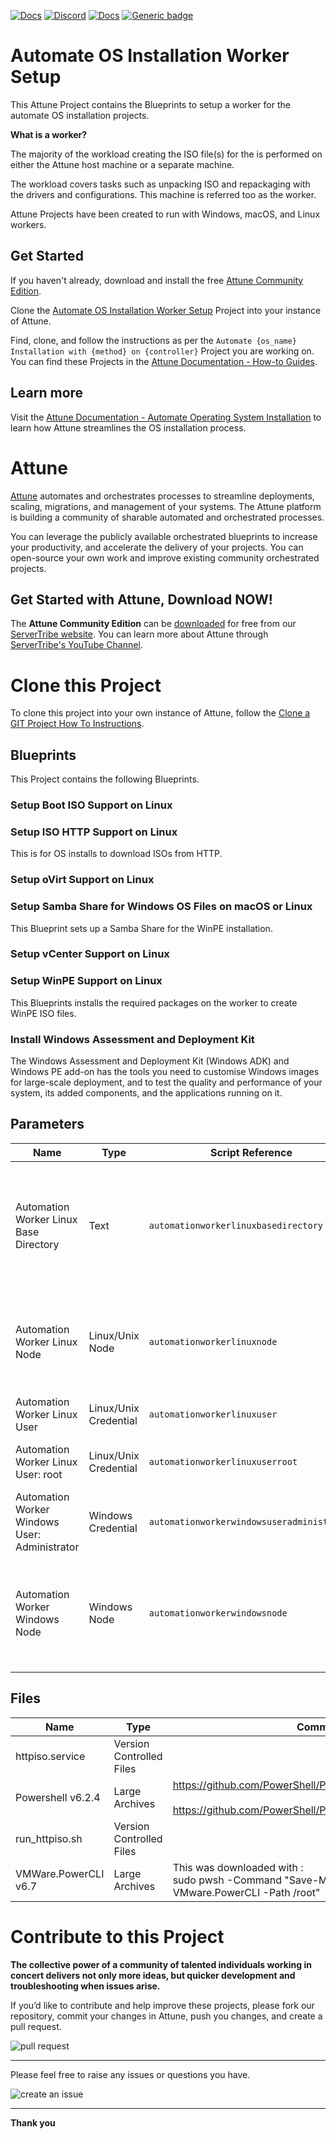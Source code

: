 



[![Docs](https://img.shields.io/badge/docs-latest-brightgreen.svg)](http://doc.servertribe.com)
[![Discord](https://img.shields.io/discord/844971127703994369)](http://discord.servertribe.com)
[![Docs](https://img.shields.io/badge/videos-watch-brightgreen.svg)](https://www.youtube.com/@servertribe)
[![Generic badge](https://img.shields.io/badge/download-latest-brightgreen.svg)](https://www.servertribe.com/community-edition/)

# Automate OS Installation Worker Setup

This Attune Project contains the Blueprints to setup a worker for 
the automate OS installation projects.

**What is a worker?**

The majority of the workload creating the ISO file(s) for the is 
performed on either the Attune host machine or a separate machine. 

The workload covers tasks such as unpacking ISO and repackaging with 
the drivers and configurations. This machine is referred too as the 
worker.

Attune Projects have been created to run with Windows, macOS, and 
Linux workers. 

## Get Started
If you haven't already, download and install the free 
[Attune Community Edition](https://www.servertribe.com/).

Clone the 
[Automate OS Installation Worker Setup](https://github.com/Attune-Automation/Automate-OS-Installation-Worker-Setup) 
Project into your instance of Attune.

Find, clone, and follow the instructions as per the 
`Automate {os_name} Installation with {method} on {controller}` Project 
you are working on. You can find these Projects in the 
[Attune Documentation - How-to Guides](https://docs.attuneautomation.com/en/latest/howto/index.html).

## Learn more
Visit the 
[Attune Documentation - Automate Operating System Installation](https://docs.attuneautomation.com/en/latest/topics/automated_os_installation.html) 
to learn how Attune streamlines the OS installation process.




# Attune

[Attune](https://www.servertribe.com/)
automates and orchestrates processes to streamline deployments, scaling,
migrations, and management of your systems. The Attune platform is building a
community of sharable automated and orchestrated processes.

You can leverage the publicly available orchestrated blueprints to increase
your productivity, and accelerate the delivery of your projects. You can
open-source your own work and improve existing community orchestrated projects.

## Get Started with Attune, Download NOW!

The **Attune Community Edition** can be
[downloaded](https://www.servertribe.com/comunity-edition/)
for free from our
[ServerTribe website](https://www.servertribe.com/comunity-edition/).
You can learn more about Attune through
[ServerTribe's YouTube Channel](https://www.youtube.com/@servertribe).







# Clone this Project

To clone this project into your own instance of Attune, follow the
[Clone a GIT Project How To Instructions](https://servertribe-attune.readthedocs.io/en/latest/howto/design_workspace/clone_project.html).




## Blueprints

This Project contains the following Blueprints.



### Setup Boot ISO Support on Linux


### Setup ISO HTTP Support on Linux

This is for OS installs to download ISOs from HTTP.

### Setup oVirt Support on Linux


### Setup Samba Share for Windows OS Files on macOS or Linux

This Blueprint sets up a Samba Share for the WinPE installation.

### Setup vCenter Support on Linux


### Setup WinPE Support on Linux

This Blueprints installs the required packages on the worker to 
create WinPE ISO files.

### Install Windows Assessment and Deployment Kit

The Windows Assessment and Deployment Kit (Windows ADK) and 
Windows PE add-on has the tools you need to customise 
Windows images for large-scale deployment, and to test 
the quality and performance of your system, its added 
components, and the applications running on it.




## Parameters


| Name | Type | Script Reference | Comment |
| ---- | ---- | ---------------- | ------- |
| Automation Worker Linux Base Directory | Text | `automationworkerlinuxbasedirectory` | Base directory for deploying temporary files to build the kickstart ISO on a macOS or Linux Worker. |
| Automation Worker Linux Node | Linux/Unix Node | `automationworkerlinuxnode` | The Linux automation worker node used to perform tasks to create the ISO. |
| Automation Worker Linux User | Linux/Unix Credential | `automationworkerlinuxuser` |  |
| Automation Worker Linux User: root | Linux/Unix Credential | `automationworkerlinuxuserroot` | root user on the Linux Automation Worker node. |
| Automation Worker Windows User: Administrator | Windows Credential | `automationworkerwindowsuseradministrator` | Administrator user on the Windows Automation Worker node. |
| Automation Worker Windows Node | Windows Node | `automationworkerwindowsnode` | The Windows automation worker node used to perform tasks to create the ISO. |




## Files

| Name | Type | Comment |
| ---- | ---- | ------- |
| httpiso.service | Version Controlled Files |  |
| Powershell v6.2.4 | Large Archives | https://github.com/PowerShell/PowerShell/releases<br><br>https://github.com/PowerShell/PowerShell/releases/tag/v6.2.4 |
| run_httpiso.sh | Version Controlled Files |  |
| VMWare.PowerCLI v6.7 | Large Archives | This was downloaded with :<br>sudo pwsh -Command "Save-Module -name VMware.PowerCLI -Path /root" |






# Contribute to this Project

**The collective power of a community of talented individuals working in
concert delivers not only more ideas, but quicker development and
troubleshooting when issues arise.**

If you’d like to contribute and help improve these projects, please fork our
repository, commit your changes in Attune, push you changes, and create a
pull request.

<img src="https://www.servertribe.com/wp-content/uploads/2023/02/Attune-pull-request-01.png" alt="pull request"/>

---

Please feel free to raise any issues or questions you have.

<img src="https://www.servertribe.com/wp-content/uploads/2023/02/Attune-get-help-02.png" alt="create an issue"/>


---

**Thank you**
